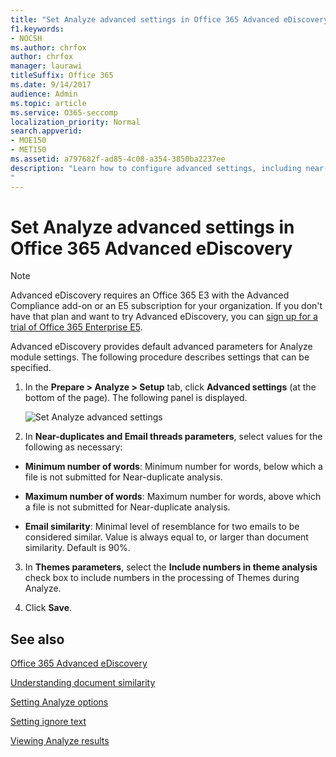 ```yaml
---
title: "Set Analyze advanced settings in Office 365 Advanced eDiscovery"
f1.keywords:
- NOCSH
ms.author: chrfox
author: chrfox
manager: laurawi
titleSuffix: Office 365
ms.date: 9/14/2017
audience: Admin
ms.topic: article
ms.service: O365-seccomp
localization_priority: Normal
search.appverid: 
- MOE150
- MET150
ms.assetid: a797682f-ad85-4c08-a354-3850ba2237ee
description: "Learn how to configure advanced settings, including near-duplicates, email threads, and themes, for the Analyze process in Office 365 Advanced eDiscovery.
"
---
```


# Set Analyze advanced settings in Office 365 Advanced eDiscovery

> [!NOTE]
> Advanced eDiscovery requires an Office 365 E3 with the Advanced Compliance add-on or an E5 subscription for your organization. If you don't have that plan and want to try Advanced eDiscovery, you can [sign up for a trial of Office 365 Enterprise E5](https://go.microsoft.com/fwlink/p/?LinkID=698279). 
  
Advanced eDiscovery provides default advanced parameters for Analyze module settings. The following procedure describes settings that can be specified.
  
1. In the **Prepare \> Analyze \> Setup** tab, click **Advanced settings** (at the bottom of the page). The following panel is displayed. 
    
    ![Set Analyze advanced settings](media/c9ea3017-e19a-456b-a742-c3d07121a3f6.png)
  
2. In **Near-duplicates and Email threads parameters**, select values for the following as necessary:
    
  - **Minimum number of words**: Minimum number for words, below which a file is not submitted for Near-duplicate analysis. 
    
  - **Maximum number of words**: Maximum number for words, above which a file is not submitted for Near-duplicate analysis.
    
  - **Email similarity**: Minimal level of resemblance for two emails to be considered similar. Value is always equal to, or larger than document similarity. Default is 90%.
    
3. In **Themes parameters**, select the **Include numbers in theme analysis** check box to include numbers in the processing of Themes during Analyze. 
    
4. Click **Save**. 
    
## See also

[Office 365 Advanced eDiscovery](office-365-advanced-ediscovery.md)
  
[Understanding document similarity](understand-document-similarity-in-advanced-ediscovery.md)
  
[Setting Analyze options](set-analyze-options-in-advanced-ediscovery.md)
  
[Setting ignore text](set-ignore-text-in-advanced-ediscovery.md)
  
[Viewing Analyze results](view-analyze-results-in-advanced-ediscovery.md)

